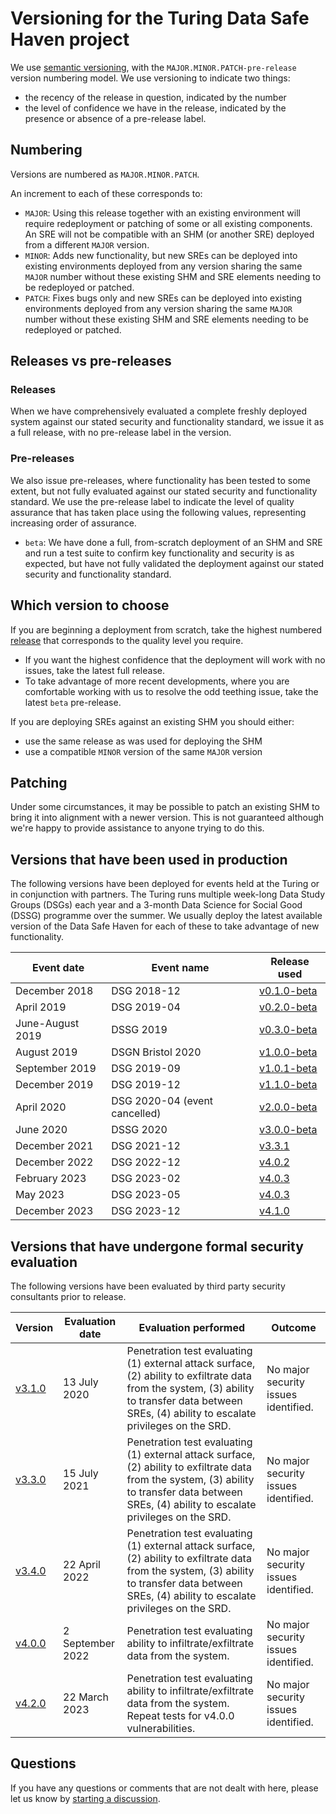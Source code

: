# Versioning for the Turing Data Safe Haven project

We use [semantic versioning](https://semver.org/), with the `MAJOR.MINOR.PATCH-pre-release` version numbering model.
We use versioning to indicate two things:

- the recency of the release in question, indicated by the number
- the level of confidence we have in the release, indicated by the presence or absence of a pre-release label.

## Numbering

Versions are numbered as `MAJOR.MINOR.PATCH`.

An increment to each of these corresponds to:

- `MAJOR`: Using this release together with an existing environment will require redeployment or patching of some or all existing components. An SRE will not be compatible with an SHM (or another SRE) deployed from a different `MAJOR` version.
- `MINOR`: Adds new functionality, but new SREs can be deployed into existing environments deployed from any version sharing the same `MAJOR` number without these existing SHM and SRE elements needing to be redeployed or patched.
- `PATCH`: Fixes bugs only and new SREs can be deployed into existing environments deployed from any version sharing the same `MAJOR` number without these existing SHM and SRE elements needing to be redeployed or patched.

## Releases vs pre-releases

### Releases

When we have comprehensively evaluated a complete freshly deployed system against our stated security and functionality standard, we issue it as a full release, with no pre-release label in the version.

### Pre-releases

We also issue pre-releases, where functionality has been tested to some extent, but not fully evaluated against our stated security and functionality standard. We use the pre-release label to indicate the level of quality assurance that has taken place using the following values, representing increasing order of assurance.

- `beta`: We have done a full, from-scratch deployment of an SHM and SRE and run a test suite to confirm key functionality and security is as expected, but have not fully validated the deployment against our stated security and functionality standard.

## Which version to choose

If you are beginning a deployment from scratch, take the highest numbered [release](https://github.com/alan-turing-institute/data-safe-haven/releases/) that corresponds to the quality level you require.

- If you want the highest confidence that the deployment will work with no issues, take the latest full release.
- To take advantage of more recent developments, where you are comfortable working with us to resolve the odd teething issue, take the latest `beta` pre-release.

If you are deploying SREs against an existing SHM you should either:

- use the same release as was used for deploying the SHM
- use a compatible `MINOR` version of the same `MAJOR` version

## Patching

Under some circumstances, it may be possible to patch an existing SHM to bring it into alignment with a newer version.
This is not guaranteed although we're happy to provide assistance to anyone trying to do this.

## Versions that have been used in production

The following versions have been deployed for events held at the Turing or in conjunction with partners.
The Turing runs multiple week-long Data Study Groups (DSGs) each year and a 3-month Data Science for Social Good (DSSG) programme over the summer.
We usually deploy the latest available version of the Data Safe Haven for each of these to take advantage of new functionality.

| Event date       | Event name                    | Release used                                                                                     |
| ---------------- | ----------------------------- | ------------------------------------------------------------------------------------------------ |
| December 2018    | DSG 2018-12                   | [v0.1.0-beta](https://github.com/alan-turing-institute/data-safe-haven/releases/tag/v0.1.0-beta) |
| April 2019       | DSG 2019-04                   | [v0.2.0-beta](https://github.com/alan-turing-institute/data-safe-haven/releases/tag/v0.2.0-beta) |
| June-August 2019 | DSSG 2019                     | [v0.3.0-beta](https://github.com/alan-turing-institute/data-safe-haven/releases/tag/v0.3.0-beta) |
| August 2019      | DSGN Bristol 2020             | [v1.0.0-beta](https://github.com/alan-turing-institute/data-safe-haven/releases/tag/v1.0.0-beta) |
| September 2019   | DSG 2019-09                   | [v1.0.1-beta](https://github.com/alan-turing-institute/data-safe-haven/releases/tag/v1.0.1-beta) |
| December 2019    | DSG 2019-12                   | [v1.1.0-beta](https://github.com/alan-turing-institute/data-safe-haven/releases/tag/v1.1.0-beta) |
| April 2020       | DSG 2020-04 (event cancelled) | [v2.0.0-beta](https://github.com/alan-turing-institute/data-safe-haven/releases/tag/v2.0.0-beta) |
| June 2020        | DSSG 2020                     | [v3.0.0-beta](https://github.com/alan-turing-institute/data-safe-haven/releases/tag/v3.0.0-beta) |
| December 2021    | DSG 2021-12                   | [v3.3.1](https://github.com/alan-turing-institute/data-safe-haven/releases/tag/v3.3.1)           |
| December 2022    | DSG 2022-12                   | [v4.0.2](https://github.com/alan-turing-institute/data-safe-haven/releases/tag/v4.0.2)           |
| February 2023    | DSG 2023-02                   | [v4.0.3](https://github.com/alan-turing-institute/data-safe-haven/releases/tag/v4.0.3)           |
| May 2023         | DSG 2023-05                   | [v4.0.3](https://github.com/alan-turing-institute/data-safe-haven/releases/tag/v4.0.3)           |
| December 2023    | DSG 2023-12                   | [v4.1.0](https://github.com/alan-turing-institute/data-safe-haven/releases/tag/v4.1.0)           |

## Versions that have undergone formal security evaluation

The following versions have been evaluated by third party security consultants prior to release.

| Version                                                                                | Evaluation date  | Evaluation performed                                                                                                                                                                               | Outcome                              |
| -------------------------------------------------------------------------------------- | ---------------- | -------------------------------------------------------------------------------------------------------------------------------------------------------------------------------------------------- | ------------------------------------ |
| [v3.1.0](https://github.com/alan-turing-institute/data-safe-haven/releases/tag/v3.1.0) | 13 July 2020     | Penetration test evaluating (1) external attack surface, (2) ability to exfiltrate data from the system, (3) ability to transfer data between SREs, (4) ability to escalate privileges on the SRD. | No major security issues identified. |
| [v3.3.0](https://github.com/alan-turing-institute/data-safe-haven/releases/tag/v3.3.0) | 15 July 2021     | Penetration test evaluating (1) external attack surface, (2) ability to exfiltrate data from the system, (3) ability to transfer data between SREs, (4) ability to escalate privileges on the SRD. | No major security issues identified. |
| [v3.4.0](https://github.com/alan-turing-institute/data-safe-haven/releases/tag/v3.4.0) | 22 April 2022    | Penetration test evaluating (1) external attack surface, (2) ability to exfiltrate data from the system, (3) ability to transfer data between SREs, (4) ability to escalate privileges on the SRD. | No major security issues identified. |
| [v4.0.0](https://github.com/alan-turing-institute/data-safe-haven/releases/tag/v4.0.0) | 2 September 2022 | Penetration test evaluating ability to infiltrate/exfiltrate data from the system.                                                                                                                 | No major security issues identified. |
| [v4.2.0](https://github.com/alan-turing-institute/data-safe-haven/releases/tag/v4.2.0) | 22 March 2023    | Penetration test evaluating ability to infiltrate/exfiltrate data from the system. Repeat tests for v4.0.0 vulnerabilities.                                                                                                                | No major security issues identified. |

## Questions

If you have any questions or comments that are not dealt with here, please let us know by [starting a discussion](https://github.com/alan-turing-institute/data-safe-haven/discussions).
